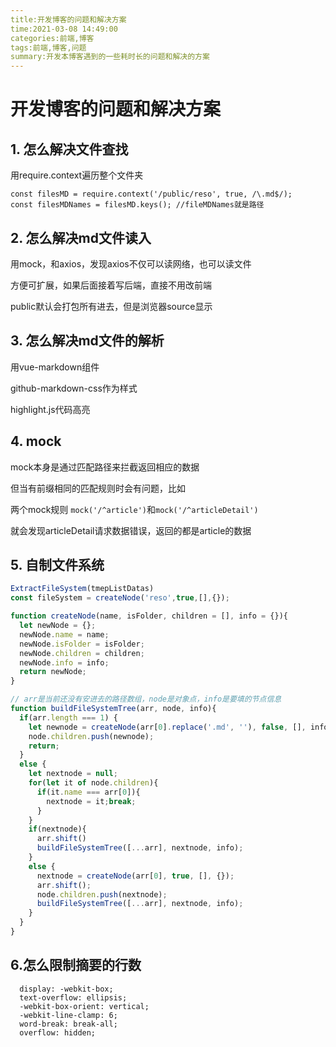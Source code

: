 ```yaml
---
title:开发博客的问题和解决方案
time:2021-03-08 14:49:00
categories:前端,博客
tags:前端,博客,问题
summary:开发本博客遇到的一些耗时长的问题和解决的方案
---
```


# 开发博客的问题和解决方案

## 1. 怎么解决文件查找

用require.context遍历整个文件夹

```
const filesMD = require.context('/public/reso', true, /\.md$/);
const filesMDNames = filesMD.keys(); //fileMDNames就是路径
```

## 2. 怎么解决md文件读入

用mock，和axios，发现axios不仅可以读网络，也可以读文件

方便可扩展，如果后面接着写后端，直接不用改前端

public默认会打包所有进去，但是浏览器source显示

## 3. 怎么解决md文件的解析

用vue-markdown组件

github-markdown-css作为样式

highlight.js代码高亮

## 4. mock

mock本身是通过匹配路径来拦截返回相应的数据

但当有前缀相同的匹配规则时会有问题，比如

两个mock规则 `mock('/^article')`和`mock('/^articleDetail')`

就会发现articleDetail请求数据错误，返回的都是article的数据

## 5. 自制文件系统

```javascript
ExtractFileSystem(tmepListDatas)
const fileSystem = createNode('reso',true,[],{});

function createNode(name, isFolder, children = [], info = {}){
  let newNode = {};
  newNode.name = name;
  newNode.isFolder = isFolder;
  newNode.children = children;
  newNode.info = info;
  return newNode;
}

// arr是当前还没有安进去的路径数组，node是对象点，info是要填的节点信息
function buildFileSystemTree(arr, node, info){
  if(arr.length === 1) {
    let newnode = createNode(arr[0].replace('.md', ''), false, [], info);
    node.children.push(newnode);
    return;
  }
  else {
    let nextnode = null;
    for(let it of node.children){
      if(it.name === arr[0]){
        nextnode = it;break;
      }
    }
    if(nextnode){
      arr.shift()
      buildFileSystemTree([...arr], nextnode, info);
    }
    else {
      nextnode = createNode(arr[0], true, [], {});
      arr.shift();
      node.children.push(nextnode);
      buildFileSystemTree([...arr], nextnode, info);
    }
  }
}

```
## 6.怎么限制摘要的行数
```
  display: -webkit-box;
  text-overflow: ellipsis;
  -webkit-box-orient: vertical;
  -webkit-line-clamp: 6;
  word-break: break-all;
  overflow: hidden;
```
